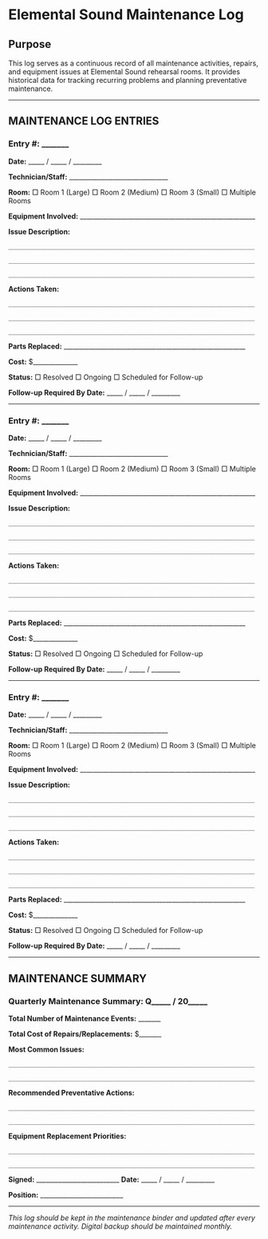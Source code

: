# Elemental Sound Maintenance Log

## Purpose
This log serves as a continuous record of all maintenance activities, repairs, and equipment issues at Elemental Sound rehearsal rooms. It provides historical data for tracking recurring problems and planning preventative maintenance.

---

## MAINTENANCE LOG ENTRIES

### Entry #: _______

**Date:** _____ / _____ / _________

**Technician/Staff:** _______________________________

**Room:** □ Room 1 (Large)  □ Room 2 (Medium)  □ Room 3 (Small)  □ Multiple Rooms

**Equipment Involved:** _______________________________________________________

**Issue Description:**
```
_____________________________________________________________________

_____________________________________________________________________

_____________________________________________________________________
```

**Actions Taken:**
```
_____________________________________________________________________

_____________________________________________________________________

_____________________________________________________________________
```

**Parts Replaced:** _________________________________________________________

**Cost:** $______________

**Status:** □ Resolved  □ Ongoing  □ Scheduled for Follow-up

**Follow-up Required By Date:** _____ / _____ / _________

---

### Entry #: _______

**Date:** _____ / _____ / _________

**Technician/Staff:** _______________________________

**Room:** □ Room 1 (Large)  □ Room 2 (Medium)  □ Room 3 (Small)  □ Multiple Rooms

**Equipment Involved:** _______________________________________________________

**Issue Description:**
```
_____________________________________________________________________

_____________________________________________________________________

_____________________________________________________________________
```

**Actions Taken:**
```
_____________________________________________________________________

_____________________________________________________________________

_____________________________________________________________________
```

**Parts Replaced:** _________________________________________________________

**Cost:** $______________

**Status:** □ Resolved  □ Ongoing  □ Scheduled for Follow-up

**Follow-up Required By Date:** _____ / _____ / _________

---

### Entry #: _______

**Date:** _____ / _____ / _________

**Technician/Staff:** _______________________________

**Room:** □ Room 1 (Large)  □ Room 2 (Medium)  □ Room 3 (Small)  □ Multiple Rooms

**Equipment Involved:** _______________________________________________________

**Issue Description:**
```
_____________________________________________________________________

_____________________________________________________________________

_____________________________________________________________________
```

**Actions Taken:**
```
_____________________________________________________________________

_____________________________________________________________________

_____________________________________________________________________
```

**Parts Replaced:** _________________________________________________________

**Cost:** $______________

**Status:** □ Resolved  □ Ongoing  □ Scheduled for Follow-up

**Follow-up Required By Date:** _____ / _____ / _________

---

## MAINTENANCE SUMMARY

### Quarterly Maintenance Summary: Q_____ / 20_____

**Total Number of Maintenance Events:** _______

**Total Cost of Repairs/Replacements:** $_______

**Most Common Issues:**
```
_____________________________________________________________________

_____________________________________________________________________
```

**Recommended Preventative Actions:**
```
_____________________________________________________________________

_____________________________________________________________________
```

**Equipment Replacement Priorities:**
```
_____________________________________________________________________

_____________________________________________________________________
```

**Signed:** __________________________ **Date:** _____ / _____ / _________

**Position:** __________________________

---

*This log should be kept in the maintenance binder and updated after every maintenance activity. Digital backup should be maintained monthly.* 